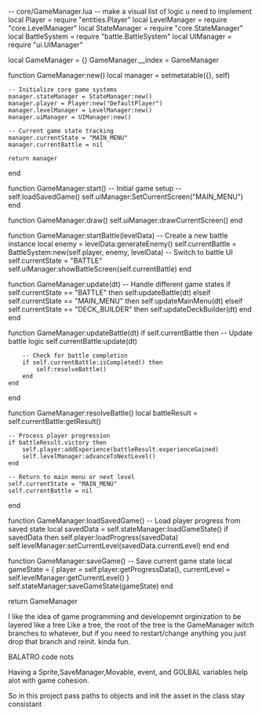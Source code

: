 -- core/GameManager.lua
-- make a visual list of logic u need to implement
local Player = require "entities.Player"
local LevelManager = require "core.LevelManager"
local StateManager = require "core.StateManager"
local BattleSystem = require "battle.BattleSystem"
local UIManager = require "ui.UIManager"

local GameManager = {}
GameManager.__index = GameManager

function GameManager:new()
    local manager = setmetatable({}, self)
    
    -- Initialize core game systems
    manager.stateManager = StateManager:new()
    manager.player = Player:new("DefaultPlayer")
    manager.levelManager = LevelManager:new()
    manager.uiManager = UIManager:new()
    
    -- Current game state tracking
    manager.currentState = "MAIN_MENU"
    manager.currentBattle = nil
    
    return manager
end

function GameManager:start()
    -- Initial game setup
    -- self:loadSavedGame()
    self.uiManager:SetCurrentScreen("MAIN_MENU")
end

function GameManager:draw()
    self.uiManager:drawCurrentScreen()
end

function GameManager:startBattle(levelData)
    -- Create a new battle instance
    local enemy = levelData:generateEnemy()
    self.currentBattle = BattleSystem:new(self.player, enemy, levelData)
    -- Switch to battle UI
    self.currentState = "BATTLE"
    self.uiManager:showBattleScreen(self.currentBattle)
end

function GameManager:update(dt)
    -- Handle different game states
    if self.currentState == "BATTLE" then
        self:updateBattle(dt)
    elseif self.currentState == "MAIN_MENU" then
        self:updateMainMenu(dt)
    elseif self.currentState == "DECK_BUILDER" then
        self:updateDeckBuilder(dt)
    end
end

function GameManager:updateBattle(dt)
    if self.currentBattle then
        -- Update battle logic
        self.currentBattle:update(dt)
        
        -- Check for battle completion
        if self.currentBattle:isCompleted() then
            self:resolveBattle()
        end
    end
end

function GameManager:resolveBattle()
    local battleResult = self.currentBattle:getResult()
    
    -- Process player progression
    if battleResult.victory then
        self.player:addExperience(battleResult.experienceGained)
        self.levelManager:advanceToNextLevel()
    end
    
    -- Return to main menu or next level
    self.currentState = "MAIN_MENU"
    self.currentBattle = nil
end

function GameManager:loadSavedGame()
    -- Load player progress from saved state
    local savedData = self.stateManager:loadGameState()
    if savedData then
        self.player:loadProgress(savedData)
        self.levelManager:setCurrentLevel(savedData.currentLevel)
    end
end

function GameManager:saveGame()
    -- Save current game state
    local gameState = {
        player = self.player:getProgressData(),
        currentLevel = self.levelManager:getCurrentLevel()
    }
    self.stateManager:saveGameState(gameState)
end

return GameManager

I like the idea of game programming and developemnt orginization to be layered like a tree
Like a tree, the root of the tree is the GameManager  witch branches to whatever, but if you need to restart/change anything you just drop that branch and reinit. kinda fun.

BALATRO code nots

Having a Sprite,SaveManager,Movable, event, and GOLBAL variables help alot with game cohesion.

So in this project pass paths to objects and init the asset in the class stay consistant
